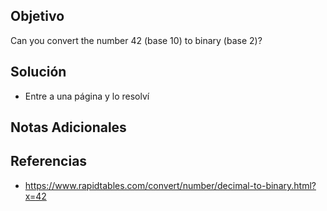 ## Objetivo
Can you convert the number 42 (base 10) to binary (base 2)?
## Solución
- Entre a una página y lo resolví
## Notas Adicionales
## Referencias
- https://www.rapidtables.com/convert/number/decimal-to-binary.html?x=42